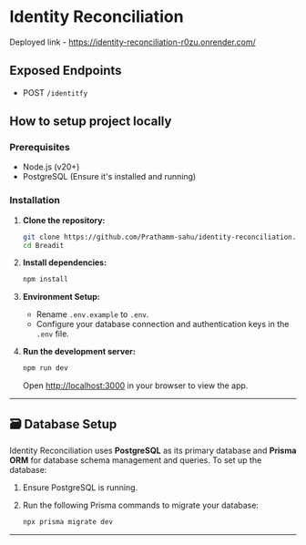 # Identity Reconciliation

Deployed link - https://identity-reconciliation-r0zu.onrender.com/

## Exposed Endpoints
- POST ``` /identitfy ```

## How to setup project locally

### Prerequisites

- Node.js (v20+)
- PostgreSQL (Ensure it's installed and running)

### Installation

1. **Clone the repository:**

   ```bash
   git clone https://github.com/Prathamm-sahu/identity-reconciliation.git
   cd Breadit
   ```

2. **Install dependencies:**

   ```bash
   npm install
   ```

3. **Environment Setup:**

   - Rename `.env.example` to `.env`.
   - Configure your database connection and authentication keys in the `.env` file.

4. **Run the development server:**

   ```bash
   npm run dev
   ```

   Open [http://localhost:3000](http://localhost:3000) in your browser to view the app.

---

## 🗃️ Database Setup

Identity Reconciliation uses **PostgreSQL** as its primary database and **Prisma ORM** for database schema management and queries. To set up the database:

1. Ensure PostgreSQL is running.
2. Run the following Prisma commands to migrate your database:

   ```bash
   npx prisma migrate dev
   ```

---